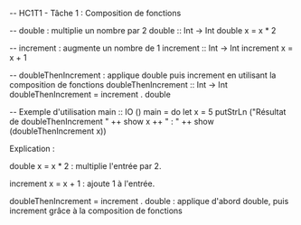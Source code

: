 -- HC1T1 - Tâche 1 : Composition de fonctions

-- double : multiplie un nombre par 2
double :: Int -> Int
double x = x * 2

-- increment : augmente un nombre de 1
increment :: Int -> Int
increment x = x + 1

-- doubleThenIncrement : applique double puis increment en utilisant la composition de fonctions
doubleThenIncrement :: Int -> Int
doubleThenIncrement = increment . double

-- Exemple d'utilisation
main :: IO ()
main = do
    let x = 5
    putStrLn ("Résultat de doubleThenIncrement " ++ show x ++ " : " ++ show (doubleThenIncrement x))

Explication :

double x = x * 2 : multiplie l'entrée par 2.

increment x = x + 1 : ajoute 1 à l'entrée.

doubleThenIncrement = increment . double : applique d'abord double, puis increment grâce à la composition de fonctions

